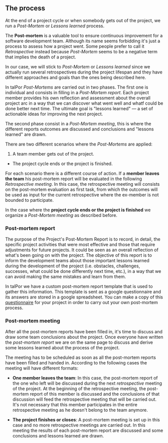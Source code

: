 ## The process

At the end of a project cycle or when somebody gets out of the
project, we run a *Post-Mortem* or *Lessons learned* process.

The **Post-mortem** is a valuable tool to ensure continuous
improvement for a software development team. Although its name seems
forbidding it's just a process to assess how a project went. Some
people prefer to call it *Retrospective* instead because *Post-Mortem*
seems to be a negative term that implies the death of a project.

In our case, we will stick to *Post-Mortem* or *Lessons learned* since
we actually run several retrospectives during the project lifespan and
they have different approaches and goals than the ones being described
here.

In talPor *Post-Mortems* are carried out in two phases. The first one
is individual and consists in filling in a *Post-Mortem report*. Each
project member provides his own reflection and assessment about the
overall project arc in a way that we can discover what went well and
whatf could be done better next time. The ultimate goal is "lessons
learned" — a set of actionable ideas for improving the next project.

The second phase consist in a *Post-Mortem meeting*, this is where the
different reports outcomes are discussed and conclusions and "lessons
learned" are drawn.

There are two different scenarios where the *Post-Mortems* are applied:

  1. A team member gets out of the project.
  -  The project cycle ends or the project is finished.

For each scenario there is a different course of action. If a **member
leaves the team** his post-mortem report will be evaluated in the
following *Retrospective meeting*. In this case, the retrospective
meeting will consists on the post-mortem evaluation as first task,
from which the outcomes will be used as input for the current
retrospective where the ex-member is not bounded to participate.

In the case where the **project cycle ends or the project is
finished** we organize a *Post-Mortem meeting* as described before.

### Post-mortem report

The purpose of the Project's Post-Mortem Report is to record, in
detail, the specific project activities that were most effective and
those that require adjustments for future projects. It could be seen
as an overall reflection of what's been going on with the project. The
objective of this report is to inform the development teams about
those important lessons learned during the development of the project
(i.e. obstacles, challenges, successes, what could be done differently
next time, etc.), in a way that we can avoid making the same mistakes
and learn from them.

In talPor we have a custom post-mortem report template that is used to
gather this information. This template is sent as a google
questionnaire and its answers are stored in a google spreadsheet. You
can make a copy of this
[questionnaire](https://docs.google.com/a/talpor.com/forms/d/1TLO9iZJszQ_tteUVIzovL1BDCWnmdAWe3mwgfiKqhWQ/edit)
for your project in order to carry out your own post-mortem process.

### Post-mortem meeting

After all the post-mortem reports have been filled in, it's time to
discuss and draw some team conclusions about the project. Once
everyone have written the *post-mortem report* we are on the same page
to discuss and derive some lessons learned about the process of the
project.

The meeting has to be scheduled as soon as all the post-mortem reports
have been filled and handed in. According to the following cases the
meeting will have different formats:

 - **One member leaves the team**: In this case, the post-mortem
   report of the one who left will be discussed during the next
   *retrospective* meeting of the project. At the beginning of the
   retrospective meeting, the post-mortem report of this member is
   discussed and the conclusions of that discussion will feed the
   retrospective meeting that will be carried out. It's not necessary
   that this member participates in the entire retrospective meeting
   as he doesn't belong to the team anymore.

 - **The project finishes or closes**: A post-mortem meeting is set up
   in this case and no more retrospective meetings are carried out. In
   this meeting the results of each post-mortem report are discussed
   and some conclusions and lessons learned are drawn.
